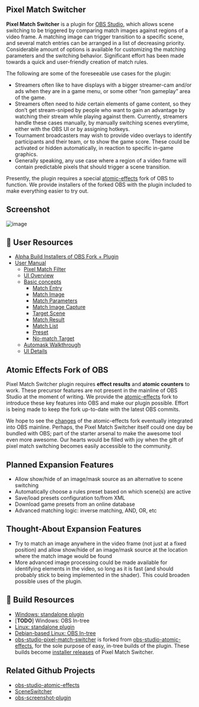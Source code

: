 ## Pixel Match Switcher

**Pixel Match Switcher** is a plugin for [OBS Studio](https://projectobs.com/en/), which allows scene switching to be triggered by comparing match images against regions of a video frame. A matching image can trigger transition to a specific scene, and several match entries can be arranged in a list of decreasing priority. Considerable amount of options is available for customizing the matching parameters and the switching behavior. Significant effort has been made towards a quick and user-friendly creation of match rules.

The following are some of the foreseeable use cases for the plugin:
- Streamers often like to have displays with a bigger streamer-cam and/or ads when they are in a game menu, or some other “non gameplay” area of the game.
- Streamers often need to *hide* certain elements of game content, so they don’t get stream-sniped by people who want to gain an advantage by watching their stream while playing against them. Currently, streamers handle these cases manually, by manually switching scenes everytime, either with the OBS UI or by assigning hotkeys.
- Tournament broadcasters may wish to provide video overlays to identify participants and their team, or to show the game score. These could be activated or hidden automatically, in reaction to specific in-game graphics.
- Generally speaking, any use case where a region of a video frame will contain predictable pixels that should trigger a scene transition.

Presently, the plugin requires a special [atomic-effects](#Atomic-Effects-Fork-of-OBS) fork of OBS to function. We provide installers of the forked OBS with the plugin included to make everything easier to try out.

## Screenshot
![image](https://raw.githubusercontent.com/wiki/HoneyHazard/PixelMatchSwitcher/images/readme_screenshot.png)

## :construction: User Resources
- [Alpha Build Installers of OBS Fork + Plugin](https://github.com/HoneyHazard/PixelMatchSwitcher/releases)
- [User Manual](https://github.com/HoneyHazard/PixelMatchSwitcher/wiki/User-Manual)
  - [Pixel Match Filter](https://github.com/HoneyHazard/PixelMatchSwitcher/wiki/User-Manual#pixel-match-filter)
  - [UI Overview](https://github.com/HoneyHazard/PixelMatchSwitcher/wiki/User-Manual#ui-elements-overview)
  - [Basic concepts](https://github.com/HoneyHazard/PixelMatchSwitcher/wiki/User-Manual#basic-concepts)
      + [Match Entry](https://github.com/HoneyHazard/PixelMatchSwitcher/wiki/User-Manual#match-entry)
      + [Match Image](https://github.com/HoneyHazard/PixelMatchSwitcher/wiki/User-Manual#match-image)
      + [Match Parameters](https://github.com/HoneyHazard/PixelMatchSwitcher/wiki/User-Manual#match-parameters)
      + [Match Image Capture](https://github.com/HoneyHazard/PixelMatchSwitcher/wiki/User-Manual#match-image-capture)
      + [Target Scene](https://github.com/HoneyHazard/PixelMatchSwitcher/wiki/User-Manual#target-scene)
      + [Match Result](https://github.com/HoneyHazard/PixelMatchSwitcher/wiki/User-Manual#match-result)
      + [Match List](https://github.com/HoneyHazard/PixelMatchSwitcher/wiki/User-Manual#match-list)
      + [Preset](https://github.com/HoneyHazard/PixelMatchSwitcher/wiki/User-Manual#preset)
      + [No-match Target](https://github.com/HoneyHazard/PixelMatchSwitcher/wiki/User-Manual#no-match-target)
  - [Automask Walkthrough](https://github.com/HoneyHazard/PixelMatchSwitcher/wiki/User-Manual#automask-walkthrough)
  - [UI Details](https://github.com/HoneyHazard/PixelMatchSwitcher/wiki/User-Manual#ui-details)

## Atomic Effects Fork of OBS
Pixel Match Switcher plugin requires **effect results** and **atomic counters** to work. These precursor features are not present in the mainline of OBS Studio at the moment of writing. We provide the [atomic-effects](https://github.com/HoneyHazard/obs-studio-atomic-effects) fork to introduce these key features into OBS and make our plugin possible. Effort is being made to keep the fork up-to-date with the latest OBS commits.

We hope to see the [changes](https://github.com/HoneyHazard/obs-studio-atomic-effects/wiki/Overview-of-the-changes-introduced-in-the-atomic-effects-fork-of-obs-studio) of the atomic-effects fork eventually integrated into OBS mainline. Perhaps, the Pixel Match Switcher itself could one day be bundled with OBS; part of the starter arsenal to make the awesome tool even more awesome. Our hearts would be filled with joy when the gift of pixel match switching becomes easily accessible to the community.

## Planned Expansion Features
- Allow show/hide of an image/mask source as an alternative to scene switching
- Automatically choose a rules preset based on which scene(s) are active
- Save/load presets configuration to/from XML
- Download game presets from an online database
- Advanced matching logic: inverse matching, AND, OR, etc

## Thought-About Expansion Features
- Try to match an image anywhere in the video frame (not just at a fixed position) and allow show/hide of an image/mask source at the location where the match image would be found
- More advanced image processing could be made available for identifying elements in the video, so long as it is fast (and should probably stick to being implemented in the shader). This could broaden possible uses of the plugin.

## :construction: Build Resources
- [Windows: standalone plugin](https://github.com/HoneyHazard/PixelMatchSwitcher/wiki/Build-on-Windows%EA%9E%89-Standalone-Plugin)
- \[**TODO**\] Windows: OBS In-tree
- [Linux: standalone plugin](https://github.com/HoneyHazard/PixelMatchSwitcher/wiki/Build-on-Linux%EA%9E%89-Standalone-Plugin)
- [Debian-based Linux: OBS In-tree](https://github.com/HoneyHazard/PixelMatchSwitcher/wiki/Build-on-Debian-based-Linux%EA%9E%89-OBS-In-Tree)
- [obs-studio-pixel-match-switcher](https://github.com/PixelMatchSwitcher/obs-studio-pixel-match-switcher) is forked from [obs-studio-atomic-effects](https://github.com/HoneyHazard/obs-studio-atomic-effects), for the sole purpose of easy, in-tree builds of the plugin. These builds become [installer releases](https://github.com/HoneyHazard/PixelMatchSwitcher/releases) of Pixel Match Switcher.

## Related Github Projects
- [obs-studio-atomic-effects](https://github.com/HoneyHazard/obs-studio-atomic-effects)
- [SceneSwitcher](https://github.com/WarmUpTill/SceneSwitcher)
- [obs-screenshot-plugin](https://github.com/synap5e/obs-screenshot-plugin)
